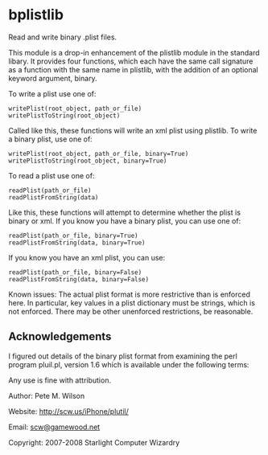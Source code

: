 bplistlib
=========
Read and write binary .plist files.

This module is a drop-in enhancement of the plistlib module in the standard
libary. It provides four functions, which each have the same call signature
as a function with the same name in plistlib, with the addition of an
optional keyword argument, binary.

To write a plist use one of:

    writePlist(root_object, path_or_file)
    writePlistToString(root_object)

Called like this, these functions will write an xml plist using plistlib.
To write a binary plist, use one of:

    writePlist(root_object, path_or_file, binary=True)
    writePlistToString(root_object, binary=True)

To read a plist use one of:

    readPlist(path_or_file)
    readPlistFromString(data)

Like this, these functions will attempt to determine whether the plist is
binary or xml. If you know you have a binary plist, you can use one of:

    readPlist(path_or_file, binary=True)
    readPlistFromString(data, binary=True)

If you know you have an xml plist, you can use:

    readPlist(path_or_file, binary=False)
    readPlistFromString(data, binary=False)


Known issues:
The actual plist format is more restrictive than is enforced here. In
particular, key values in a plist dictionary must be strings, which is not
enforced. There may be other unenforced restrictions, be reasonable.


Acknowledgements
----------------

I figured out details of the binary plist format from examining the perl
program pluil.pl, version 1.6 which is available under the following
terms:

Any use is fine with attribution.

Author: Pete M. Wilson

Website: http://scw.us/iPhone/plutil/

Email: scw@gamewood.net

Copyright: 2007-2008 Starlight Computer Wizardry
